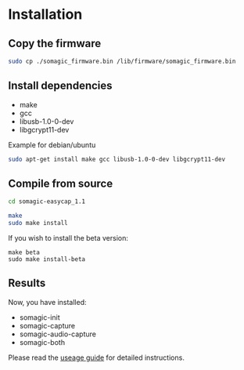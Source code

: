 Installation
============

Copy the firmware
-----------------
```bash
sudo cp ./somagic_firmware.bin /lib/firmware/somagic_firmware.bin
```

Install dependencies
------------
* make
* gcc
* libusb-1.0-0-dev
* libgcrypt11-dev

Example for debian/ubuntu
```bash
sudo apt-get install make gcc libusb-1.0-0-dev libgcrypt11-dev
```


Compile from source
---------------------
```bash
cd somagic-easycap_1.1

make
sudo make install

```
If you wish to install the beta version:

```
make beta
sudo make install-beta
```

Results
-------
Now, you have installed:
* somagic-init
* somagic-capture
* somagic-audio-capture
* somagic-both

Please read the [useage guide](usage.md) for detailed instructions.
